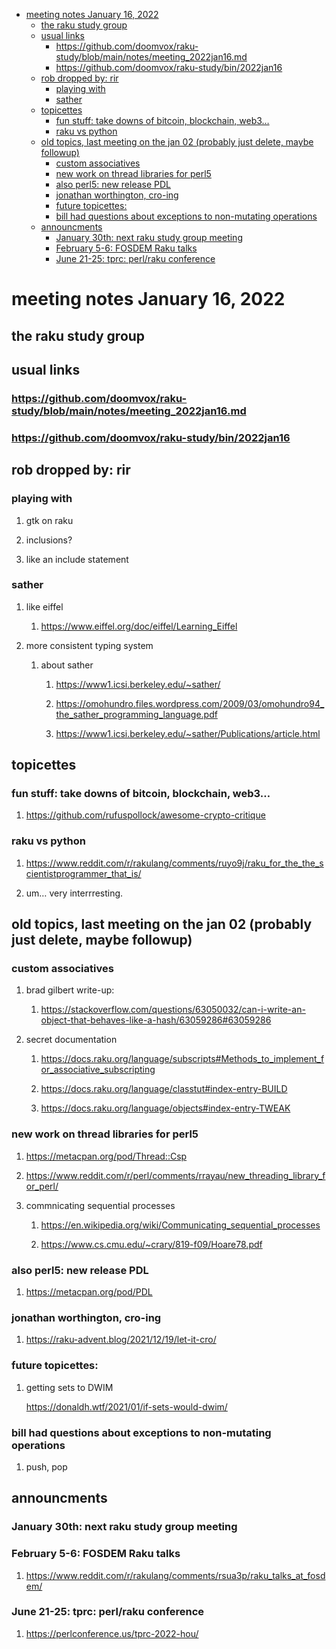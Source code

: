 - [meeting notes January 16, 2022](#orgcdd9c48)
  - [the raku study group](#orgf46711c)
  - [usual links](#org06c1abd)
    - [<https://github.com/doomvox/raku-study/blob/main/notes/meeting_2022jan16.md>](#org8c34ccf)
    - [<https://github.com/doomvox/raku-study/bin/2022jan16>](#org64cae44)
  - [rob dropped by: rir](#org10e656c)
    - [playing with](#org381d7a8)
    - [sather](#orgfd010ea)
  - [topicettes](#org7078327)
    - [fun stuff: take downs of bitcoin, blockchain, web3&#x2026;](#org6207853)
    - [raku vs python](#orgda281e8)
  - [old topics, last meeting on the jan 02 (probably just delete, maybe followup)](#org7455d1d)
    - [custom associatives](#org7190c29)
    - [new work on thread libraries for perl5](#org6fea707)
    - [also perl5: new release PDL](#orgdc16883)
    - [jonathan worthington, cro-ing](#org25c9739)
    - [future topicettes:](#orga27a0c9)
    - [bill had questions about exceptions to non-mutating operations](#org70a890a)
  - [announcments](#org80179bf)
    - [January 30th: next raku study group meeting](#orgb43b49f)
    - [February 5-6: FOSDEM Raku talks](#orge531648)
    - [June 21-25: tprc: perl/raku conference](#orgdba8024)


<a id="orgcdd9c48"></a>

# meeting notes January 16, 2022


<a id="orgf46711c"></a>

## the raku study group


<a id="org06c1abd"></a>

## usual links


<a id="org8c34ccf"></a>

### <https://github.com/doomvox/raku-study/blob/main/notes/meeting_2022jan16.md>


<a id="org64cae44"></a>

### <https://github.com/doomvox/raku-study/bin/2022jan16>


<a id="org10e656c"></a>

## rob dropped by: rir


<a id="org381d7a8"></a>

### playing with

1.  gtk on raku

2.  inclusions?

3.  like an include statement


<a id="orgfd010ea"></a>

### sather

1.  like eiffel

    1.  <https://www.eiffel.org/doc/eiffel/Learning_Eiffel>

2.  more consistent typing system

    1.  about sather
    
        1.  <https://www1.icsi.berkeley.edu/~sather/>
        
        2.  <https://omohundro.files.wordpress.com/2009/03/omohundro94_the_sather_programming_language.pdf>
        
        3.  <https://www1.icsi.berkeley.edu/~sather/Publications/article.html>


<a id="org7078327"></a>

## topicettes


<a id="org6207853"></a>

### fun stuff: take downs of bitcoin, blockchain, web3&#x2026;

1.  <https://github.com/rufuspollock/awesome-crypto-critique>


<a id="orgda281e8"></a>

### raku vs python

1.  <https://www.reddit.com/r/rakulang/comments/ruyo9j/raku_for_the_the_scientistprogrammer_that_is/>

2.  um&#x2026; very interrresting.


<a id="org7455d1d"></a>

## old topics, last meeting on the jan 02 (probably just delete, maybe followup)


<a id="org7190c29"></a>

### custom associatives

1.  brad gilbert write-up:

    1.  <https://stackoverflow.com/questions/63050032/can-i-write-an-object-that-behaves-like-a-hash/63059286#63059286>

2.  secret documentation

    1.  <https://docs.raku.org/language/subscripts#Methods_to_implement_for_associative_subscripting>
    
    2.  <https://docs.raku.org/language/classtut#index-entry-BUILD>
    
    3.  <https://docs.raku.org/language/objects#index-entry-TWEAK>


<a id="org6fea707"></a>

### new work on thread libraries for perl5

1.  <https://metacpan.org/pod/Thread::Csp>

2.  <https://www.reddit.com/r/perl/comments/rrayau/new_threading_library_for_perl/>

3.  commnicating sequential processes

    1.  <https://en.wikipedia.org/wiki/Communicating_sequential_processes>
    
    2.  <https://www.cs.cmu.edu/~crary/819-f09/Hoare78.pdf>


<a id="orgdc16883"></a>

### also perl5: new release PDL

1.  <https://metacpan.org/pod/PDL>


<a id="org25c9739"></a>

### jonathan worthington, cro-ing

1.  <https://raku-advent.blog/2021/12/19/let-it-cro/>


<a id="orga27a0c9"></a>

### future topicettes:

1.  getting sets to DWIM

    <https://donaldh.wtf/2021/01/if-sets-would-dwim/>


<a id="org70a890a"></a>

### bill had questions about exceptions to non-mutating operations

1.  push, pop


<a id="org80179bf"></a>

## announcments


<a id="orgb43b49f"></a>

### January 30th: next raku study group meeting


<a id="orge531648"></a>

### February 5-6: FOSDEM Raku talks

1.  <https://www.reddit.com/r/rakulang/comments/rsua3p/raku_talks_at_fosdem/>


<a id="orgdba8024"></a>

### June 21-25: tprc: perl/raku conference

1.  <https://perlconference.us/tprc-2022-hou/>
